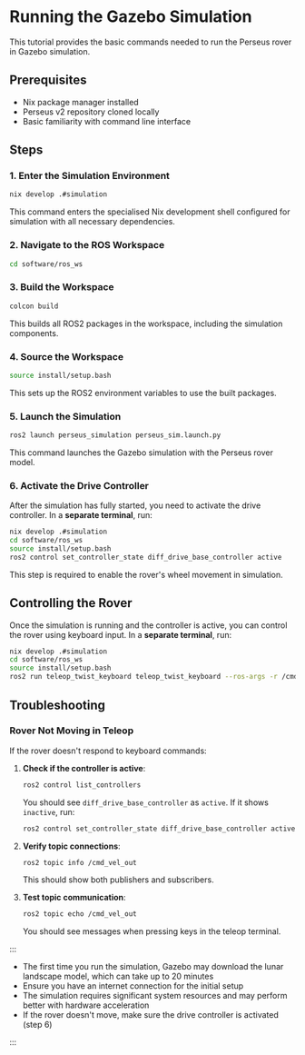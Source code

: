 # Running the Gazebo Simulation

This tutorial provides the basic commands needed to run the Perseus rover in Gazebo simulation.

## Prerequisites

- Nix package manager installed
- Perseus v2 repository cloned locally
- Basic familiarity with command line interface

## Steps

### 1. Enter the Simulation Environment

```bash
nix develop .#simulation
```

This command enters the specialised Nix development shell configured for simulation with all necessary dependencies.

### 2. Navigate to the ROS Workspace

```bash
cd software/ros_ws
```

### 3. Build the Workspace

```bash
colcon build
```

This builds all ROS2 packages in the workspace, including the simulation components.

### 4. Source the Workspace

```bash
source install/setup.bash
```

This sets up the ROS2 environment variables to use the built packages.

### 5. Launch the Simulation

```bash
ros2 launch perseus_simulation perseus_sim.launch.py
```

This command launches the Gazebo simulation with the Perseus rover model.

### 6. Activate the Drive Controller

After the simulation has fully started, you need to activate the drive controller. In a **separate terminal**, run:

```bash
nix develop .#simulation
cd software/ros_ws
source install/setup.bash
ros2 control set_controller_state diff_drive_base_controller active
```

This step is required to enable the rover's wheel movement in simulation.

## Controlling the Rover

Once the simulation is running and the controller is active, you can control the rover using keyboard input. In a **separate terminal**, run:

```bash
nix develop .#simulation
cd software/ros_ws
source install/setup.bash
ros2 run teleop_twist_keyboard teleop_twist_keyboard --ros-args -r /cmd_vel:=/cmd_vel_out
```

## Troubleshooting

### Rover Not Moving in Teleop

If the rover doesn't respond to keyboard commands:

1. **Check if the controller is active**:
   ```bash
   ros2 control list_controllers
   ```
   You should see `diff_drive_base_controller` as `active`. If it shows `inactive`, run:
   ```bash
   ros2 control set_controller_state diff_drive_base_controller active
   ```

2. **Verify topic connections**:
   ```bash
   ros2 topic info /cmd_vel_out
   ```
   This should show both publishers and subscribers.

3. **Test topic communication**:
   ```bash
   ros2 topic echo /cmd_vel_out
   ```
   You should see messages when pressing keys in the teleop terminal.

:::

- The first time you run the simulation, Gazebo may download the lunar landscape model, which can take up to 20 minutes
- Ensure you have an internet connection for the initial setup
- The simulation requires significant system resources and may perform better with hardware acceleration
- If the rover doesn't move, make sure the drive controller is activated (step 6)

:::
